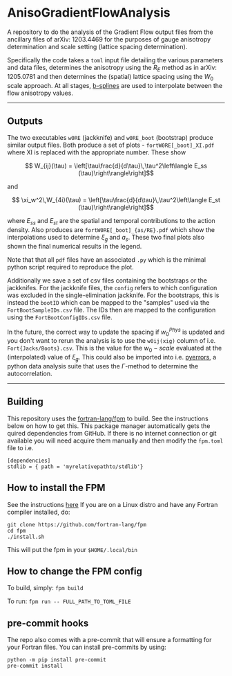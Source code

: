 # AnisoGradientFlowAnalysis
A repository to do the analysis of the Gradient Flow output files from the ancillary files of arXiv: 1203.4469 for the purposes of gauge anisotropy determination and scale setting (lattice spacing determination).

Specifically the code takes a `toml` input file detailing the various parameters and data files, determines the anisotropy using the $R_E$ method as in arXiv: 1205.0781 and then determines the (spatial) lattice spacing using the $W_0$ scale approach. At all stages, [b-splines](https://github.com/jacobwilliams/bspline-fortran) are used to interpolate between the flow anisotropy values.


---
## Outputs

The two executables `w0RE` (jackknife) and `w0RE_boot` (bootstrap) produce similar output files. Both produce a set of plots - `fortW0RE[_boot]_XI.pdf` where XI is replaced with the appropriate number. These show

$$ W_{ij}(\tau) = \left[\tau\frac{d}{d\tau}\,\tau^2\left\langle E_ss (\tau)\right\rangle\right]$$

and

$$ \xi_w^2\,W_{4i}(\tau) = \left[\tau\frac{d}{d\tau}\,\tau^2\left\langle E_st (\tau)\right\rangle\right]$$


where $E_{ss}$ and $E_{st}$ are the spatial and temporal contributions to the action density. Also produces are `fortW0RE[_boot]_{as/RE}.pdf` which show the interpolations used to determine $\xi_g$ and $a_s$. These two final plots also shown the final numerical results in the legend.

Note that that all `pdf` files have an associated `.py` which is the minimal python script required to reproduce the plot.

Additionally we save a set of csv files containing the bootstraps or the jackknifes. For the jackknife files, the `config` refers to which configuration was excluded in the single-elimination jackknife. For the bootstraps, this is instead the `bootID` which can be mapped to the "samples" used via the `FortBootSampleIDs.csv` file. The IDs then are mapped to the configuration using the `FortBootConfigIDs.csv` file.


In the future, the correct way to update the spacing if $w_0^{Phys}$ is updated and you don't want to rerun the analysis is to use the `w0ij(xig)` column of i.e. `Fort{Jacks/Boots}.csv`. This is the value for the $w_0-scale$ evaluated at the (interpolated) value of $\xi_g$. This could also be imported into i.e. [pyerrors](https://github.com/fjosw/pyerrors), a python data analysis suite that uses the $\Gamma$-method to determine the autocorrelation.

---
## Building
This repository uses the [fortran-lang/fpm](https://github.com/fortran-lang/fpm) to build. See the instructions below on how to get this. This package manager automatically gets the quired dependencies from GitHub. If there is no internet connection or git available you will need acquire them manually and then modify the `fpm.toml` file to i.e.
```
[dependencies]
stdlib = { path = 'myrelativepathto/stdlib'}
```


## How to install the FPM

See the instructions [here](https://fpm.fortran-lang.org/install/index.html)
If you are on a Linux distro and have any Fortran compiler installed, do:
```
git clone https://github.com/fortran-lang/fpm
cd fpm
./install.sh
```

This will put the fpm in your `$HOME/.local/bin`

## How to change the FPM config

To build, simply: `fpm build`


To run: `fpm run -- FULL_PATH_TO_TOML_FILE`

## pre-commit hooks

The repo also comes with a pre-commit that will ensure a formatting for your Fortran files. You can install pre-commits by using:

```
python -m pip install pre-commit
pre-commit install
```
